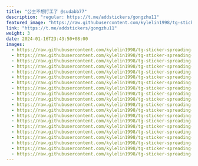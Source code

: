 ```yaml
---
title: "公主不想打工了 @sudabb77"
description: "regular: https://t.me/addstickers/gongzhu11"
featured_image: "https://raw.githubusercontent.com/kylelin1998/tg-sticker-spreading-worldwide-images/main/img/d5072cdf-2af1-4f6e-884d-052855ae4473.jpg"
link: "https://t.me/addstickers/gongzhu11"
weight: 3
date: 2024-01-16T23:43:50+08:00
images:
  - https://raw.githubusercontent.com/kylelin1998/tg-sticker-spreading-worldwide-images/main/img/d5072cdf-2af1-4f6e-884d-052855ae4473.jpg
  - https://raw.githubusercontent.com/kylelin1998/tg-sticker-spreading-worldwide-images/main/img/62402f9c-f29a-411f-bc3e-ed22831a2621.jpg
  - https://raw.githubusercontent.com/kylelin1998/tg-sticker-spreading-worldwide-images/main/img/1bbafaeb-be31-4605-8dda-d834c87fa74b.jpg
  - https://raw.githubusercontent.com/kylelin1998/tg-sticker-spreading-worldwide-images/main/img/c9f22406-fa11-4d9a-b968-763d0c25a964.jpg
  - https://raw.githubusercontent.com/kylelin1998/tg-sticker-spreading-worldwide-images/main/img/2e0dac54-f32f-4f89-8e15-844b2fc3aa78.jpg
  - https://raw.githubusercontent.com/kylelin1998/tg-sticker-spreading-worldwide-images/main/img/72e2f2c1-18ab-46ee-8a38-f08bc2979927.jpg
  - https://raw.githubusercontent.com/kylelin1998/tg-sticker-spreading-worldwide-images/main/img/d11faa38-afda-4805-8666-be5923fc4c2b.jpg
  - https://raw.githubusercontent.com/kylelin1998/tg-sticker-spreading-worldwide-images/main/img/a522619f-a030-4b0d-964c-1f3483d4f483.jpg
  - https://raw.githubusercontent.com/kylelin1998/tg-sticker-spreading-worldwide-images/main/img/e489194e-8dd0-4e52-abd6-b86ce379bd6d.jpg
  - https://raw.githubusercontent.com/kylelin1998/tg-sticker-spreading-worldwide-images/main/img/49099b2d-553a-4030-99fe-4993c762fb25.jpg
  - https://raw.githubusercontent.com/kylelin1998/tg-sticker-spreading-worldwide-images/main/img/9b06d940-9bba-4b0f-9384-7b40bbdc3e80.jpg
  - https://raw.githubusercontent.com/kylelin1998/tg-sticker-spreading-worldwide-images/main/img/d426e679-3912-432d-9513-ffdf2c088d8c.jpg
  - https://raw.githubusercontent.com/kylelin1998/tg-sticker-spreading-worldwide-images/main/img/776ef716-8e14-440f-a817-f12bb80fac73.jpg
  - https://raw.githubusercontent.com/kylelin1998/tg-sticker-spreading-worldwide-images/main/img/139a7ea5-91c4-41b4-aa0f-d3770a419db4.jpg
  - https://raw.githubusercontent.com/kylelin1998/tg-sticker-spreading-worldwide-images/main/img/f95f67ce-f558-4318-bbf9-c3f64c647237.jpg
  - https://raw.githubusercontent.com/kylelin1998/tg-sticker-spreading-worldwide-images/main/img/a068e95b-146e-4a5a-9520-3be9d5362291.jpg
  - https://raw.githubusercontent.com/kylelin1998/tg-sticker-spreading-worldwide-images/main/img/66ae8af2-0518-4922-8af7-1a33b792fb15.jpg
  - https://raw.githubusercontent.com/kylelin1998/tg-sticker-spreading-worldwide-images/main/img/1663e7f0-a96e-41d2-be02-56a73fb56b4c.jpg
  - https://raw.githubusercontent.com/kylelin1998/tg-sticker-spreading-worldwide-images/main/img/ee2e0934-a883-4890-a51e-22e7ee69456f.jpg
  - https://raw.githubusercontent.com/kylelin1998/tg-sticker-spreading-worldwide-images/main/img/dbaa4354-d78a-4522-9e59-ce87f1c1e6b5.jpg
---
```


